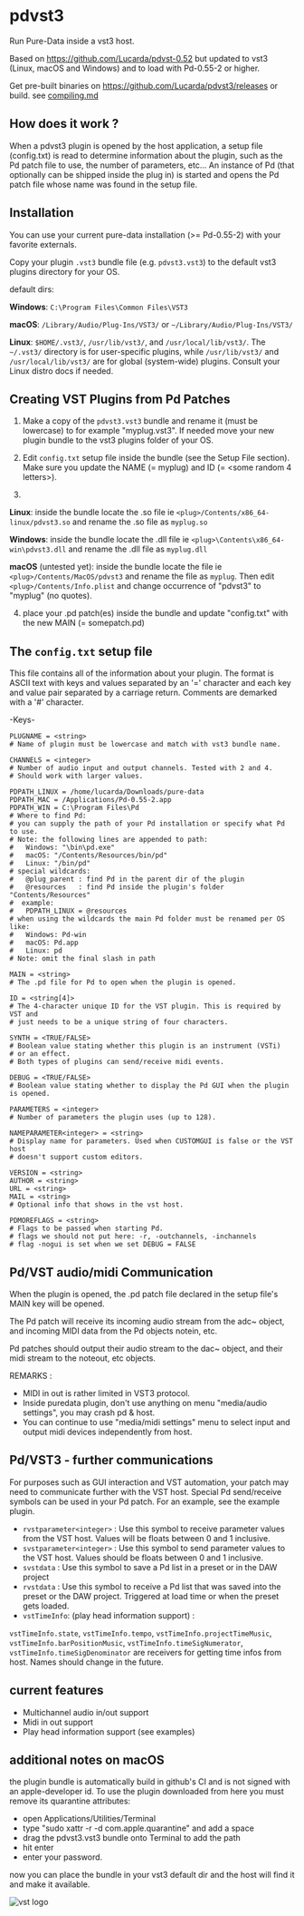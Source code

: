 # pdvst3

Run Pure-Data inside a vst3 host.

Based on https://github.com/Lucarda/pdvst-0.52 but updated to vst3 
(Linux, macOS and Windows) and to load with Pd-0.55-2 or higher.

Get pre-built binaries on https://github.com/Lucarda/pdvst3/releases
or build. see [compiling.md](compiling.md)


## How does it work ?

When a pdvst3 plugin is opened by the host application, a setup file 
(config.txt) is read to determine information about the plugin, such as
the Pd patch file to use, the number of parameters, etc...
An instance of Pd (that optionally can be shipped inside the plug in)
is started and opens the Pd patch file whose name was found in the setup file.

## Installation

You can use your current pure-data installation (>= Pd-0.55-2) with your
favorite externals.

Copy your plugin `.vst3` bundle file (e.g. `pdvst3.vst3`) to the
default vst3 plugins directory for your OS.

default dirs:

**Windows**:
`C:\Program Files\Common Files\VST3`

**macOS**:
`/Library/Audio/Plug-Ins/VST3/` or `~/Library/Audio/Plug-Ins/VST3/`

**Linux**:
`$HOME/.vst3/`, `/usr/lib/vst3/`, and `/usr/local/lib/vst3/`.
The `~/.vst3/` directory is for user-specific plugins, while `/usr/lib/vst3/`
and `/usr/local/lib/vst3/` are for global (system-wide) plugins. Consult
your Linux distro docs if needed.

## Creating VST Plugins from Pd Patches

1) Make a copy of the `pdvst3.vst3` bundle and
rename it (must be lowercase) to for example "myplug.vst3".
If needed move your new plugin bundle to the vst3 plugins folder of your OS.

2) Edit `config.txt` setup file inside the bundle (see the Setup File section).
Make sure you update the NAME (= myplug) and ID (= <some random 4 letters>).

3)
**Linux**: inside the bundle locate the <plug>.so file ie
`<plug>/Contents/x86_64-linux/pdvst3.so` and rename the .so
file as `myplug.so`

**Windows**: inside the bundle locate the <plug>.dll file ie
`<plug>\Contents\x86_64-win\pdvst3.dll` and rename the .dll
file as `myplug.dll`

**macOS** (untested yet): inside the bundle locate the <plug> file ie
`<plug>/Contents/MacOS/pdvst3` and rename the file as `myplug`.
Then edit `<plug>/Contents/Info.plist` and change occurrence of "pdvst3"
to "myplug" (no quotes).

4) place your .pd patch(es) inside the bundle and update "config.txt"
with the new MAIN (= somepatch.pd)

## The `config.txt` setup file

This file contains all of the information about your plugin. The format is ASCII
text with keys and values separated by an '=' character and each key and value
pair separated by a carriage return. Comments are demarked with a '#' character.

  -Keys-

    PLUGNAME = <string>
    # Name of plugin must be lowercase and match with vst3 bundle name.

    CHANNELS = <integer>
    # Number of audio input and output channels. Tested with 2 and 4.
    # Should work with larger values.

    PDPATH_LINUX = /home/lucarda/Downloads/pure-data
    PDPATH_MAC = /Applications/Pd-0.55-2.app
    PDPATH_WIN = C:\Program Files\Pd
    # Where to find Pd:
    # you can supply the path of your Pd installation or specify what Pd to use.
    # Note: the following lines are appended to path:
    #   Windows: "\bin\pd.exe"
    #   macOS: "/Contents/Resources/bin/pd"
    #   Linux: "/bin/pd"
    # special wildcards:
    #   @plug_parent : find Pd in the parent dir of the plugin
    #   @resources   : find Pd inside the plugin's folder "Contents/Resources"
    #  example:
    #   PDPATH_LINUX = @resources
    # when using the wildcards the main Pd folder must be renamed per OS like:
    #   Windows: Pd-win
    #   macOS: Pd.app
    #   Linux: pd
    # Note: omit the final slash in path

    MAIN = <string>
    # The .pd file for Pd to open when the plugin is opened.

    ID = <string[4]>
    # The 4-character unique ID for the VST plugin. This is required by VST and
    # just needs to be a unique string of four characters.

    SYNTH = <TRUE/FALSE>
    # Boolean value stating whether this plugin is an instrument (VSTi)
    # or an effect.
    # Both types of plugins can send/receive midi events.

    DEBUG = <TRUE/FALSE>
    # Boolean value stating whether to display the Pd GUI when the plugin is opened.

    PARAMETERS = <integer>
    # Number of parameters the plugin uses (up to 128).

    NAMEPARAMETER<integer> = <string>
    # Display name for parameters. Used when CUSTOMGUI is false or the VST host
    # doesn't support custom editors.

    VERSION = <string>
    AUTHOR = <string>
    URL = <string>
    MAIL = <string>
    # Optional info that shows in the vst host.

    PDMOREFLAGS = <string>
    # Flags to be passed when starting Pd.
    # flags we should not put here: -r, -outchannels, -inchannels
    # flag -nogui is set when we set DEBUG = FALSE


## Pd/VST audio/midi Communication

When the plugin is opened, the .pd patch file declared in the setup file's MAIN key
will be opened.

The Pd patch will receive its incoming audio stream from the adc~ object,
and incoming MIDI data from the Pd objects notein, etc.

Pd patches should output their audio stream to the dac~ object,
and their midi stream to the noteout, etc objects.

REMARKS :
- MIDI in out is rather limited in VST3 protocol.
- Inside puredata plugin, don't use anything on menu "media/audio
settings", you may crash pd & host.
- You can continue to use "media/midi settings" menu to select input
and output midi devices independently from host.

## Pd/VST3 - further communications

For purposes such as GUI interaction and VST automation, your patch may
need to communicate further with the VST host. Special Pd send/receive
symbols can be used in your Pd patch. For an example, see the example plugin.

- `rvstparameter<integer>` : Use this symbol to receive parameter values
from the VST host. Values will be floats between 0 and 1 inclusive.
- `svstparameter<integer>` : Use this symbol to send parameter values to
the VST host. Values should be floats between 0 and 1 inclusive.
- `svstdata` : Use this symbol to save a Pd list in a preset or in the
DAW project
- `rvstdata` : Use this symbol to receive a Pd list that was saved into
the preset or the DAW project. Triggered at load time or when the preset
gets loaded.
- `vstTimeInfo`: (play head information support) :

`vstTimeInfo.state`, `vstTimeInfo.tempo`, `vstTimeInfo.projectTimeMusic`,
`vstTimeInfo.barPositionMusic`, `vstTimeInfo.timeSigNumerator`,
`vstTimeInfo.timeSigDenominator` are receivers for getting time infos from host.
Names should change in the future.


## current features

- Multichannel audio in/out support
- Midi in out support
- Play head information support (see examples)

## additional notes on macOS

the plugin bundle is automatically build in github's CI and is not signed
with an apple-developer id. To use the plugin downloaded from here you must
remove its quarantine attributes:

- open Applications/Utilities/Terminal
- type "sudo xattr -r -d com.apple.quarantine" and add a space
- drag the pdvst3.vst3 bundle onto Terminal to add the path
- hit enter
- enter your password.

now you can place the bundle in your vst3 default dir and the host will
find it and make it available.


![vst logo](VST_Compatible_Logo_Steinberg_with_TM.png)
